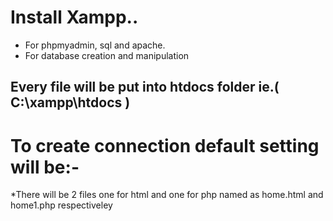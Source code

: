 # Install Xampp..

* For phpmyadmin, sql and apache.
* For database creation and manipulation

## Every file will be put into htdocs folder ie.( C:\xampp\htdocs )
# To create connection default setting will be:-
<?php
$servername = "localhost";
$dbusername = "root";
$password = "";

// Create connection
$conn = new mysqli($servername, $dbusername, $password);

?>
*There will be 2 files one for html and one for php named as home.html and home1.php respectiveley
